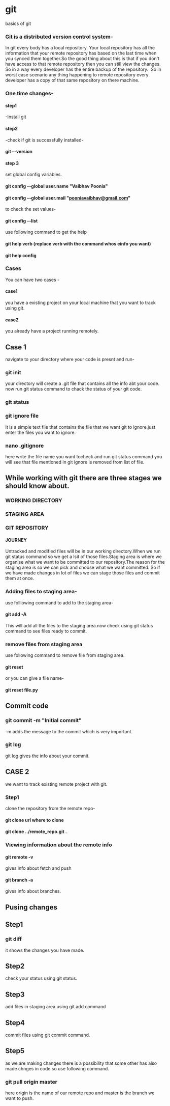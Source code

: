 # git
basics of git
### Git is a distributed version control system-
In git every body has a local repository. Your local repository has all the information that your remote repository has based on the last time when you synced them together.So the good thing about this is that if you don't have access to that remote repository then you can still view the changes. So in a way every developer has the entire backup of the repository.
‌
So in worst case scenario any thing happening to remote repository every developer has a copy of that same repository on there machine.

### One time changes-
#### step1
-Install git
#### step2
-check if git is successfully installed-
#### git --version
#### step 3
set global config variables.
#### git config --global user.name "Vaibhav Poonia"
#### git config --global user.mail "pooniavaibhav@gmail.com"
to check the set values-
#### git config --list
use following command to get the help
#### git help verb (replace verb with the command whos einfo you want)
#### git help config
### Cases
You can have two cases -
#### case1
you have a existing project on your local machine that you want to track using git.
#### case2
you already have a project running remotely.

## Case 1
navigate to your directory where your code is presnt and run-
### git init
your directory will create a .git file that contains all the info abt your code. now run git status command to chack the status of your git code.
### git status
### git ignore file
It is a simple text file that contains the file that we want git to ignore.just enter the files you want to ignore.
### nano .gitignore
here write the file name you want tocheck and run git status command you will see that file mentioned in git ignore is removed from list of file.
## While working with git there are three stages we should know about.
### WORKING DIRECTORY
### STAGING AREA 
### GIT REPOSITORY
#### JOURNEY
Untracked and modified files will be in our working directory.When we run git status command so we get a lsit of those files.Staging area is where we organise what we want to be committed to our repository.The reason for the staging area is so we can pick and choose what we want committed. So if we have made changes in lot of files we can stage those files and commit them at once.
### Adding files to staging area-
use folllowing command to add to the staging area-
#### git add -A
This will add all the files to the staging area.now check using git status command to see files ready to commit.
### remove files from staging area
use following command to remove file from staging area.
#### git reset
or you can give a file name-
#### git reset file.py
## Commit code
### git commit -m "Initial commit"
-m adds the message to the commit which is very important.
### git log
git log gives the info about your commit.
## CASE 2
we want to track existing remote project with git.
### Step1
clone the repository from the remote repo-
#### git clone url where to clone
#### git clone ../remote_repo.git .
### Viewing information about the remote info
#### git remote -v
gives info about fetch and push
#### git branch -a
gives info about branches.
## Pusing changes
## Step1
### git diff
it shows the changes you have made.
## Step2
check your status using git status.
## Step3
add files in staging area using git add command
## Step4
commit files using git commit command.
## Step5
as we are making changes there is a possibility that some other has also made chnges in code so use following command.
### git pull origin master
here origin is the name of our remote repo and master is the branch we want to push.


